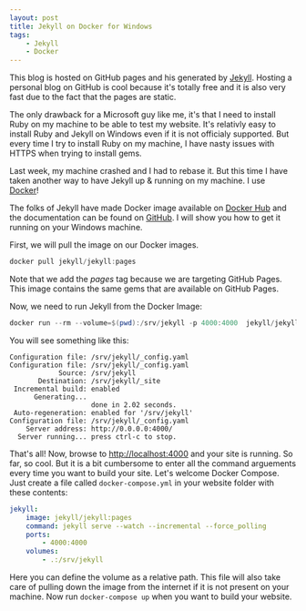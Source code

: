 ```yaml
---
layout: post
title: Jekyll on Docker for Windows
tags:
    - Jekyll
    - Docker
---
```


This blog is hosted on GitHub pages and his generated by [Jekyll](https://jekyllrb.com). Hosting a personal blog on GitHub is cool because it's totally free and it is also very fast due to the fact that the pages are static.

The only drawback for a Microsoft guy like me, it's that I need to install Ruby on my machine to be able to test my website. It's relativly easy to install Ruby and Jekyll on Windows even if it is not officialy supported. But every time I try to install Ruby on my machine, I have nasty issues with HTTPS when trying to install gems. 

Last week, my machine crashed and I had to rebase it. But this time I have taken another way to have Jekyll up & running on my machine. I use [Docker](https://www.docker.com)! 

The folks of Jekyll have made Docker image available on [Docker Hub](https://hub.docker.com/r/jekyll/jekyll/) and the documentation can be found on [GitHub](https://github.com/jekyll/docker/wiki/Usage:-Running). I will show you how to get it running on your Windows machine.

First, we will pull the image on our Docker images.

```powershell
docker pull jekyll/jekyll:pages
```

Note that we add the *pages* tag because we are targeting GitHub Pages. This image contains the same gems that are available on GitHub Pages.

Now, we need to run Jekyll from the Docker Image:

```powershell
docker run --rm --volume=$(pwd):/srv/jekyll -p 4000:4000  jekyll/jekyll:pages jekyll serve --watch --incremental --force_polling
``` 

You will see something like this:

```
Configuration file: /srv/jekyll/_config.yaml
Configuration file: /srv/jekyll/_config.yaml
            Source: /srv/jekyll
       Destination: /srv/jekyll/_site
 Incremental build: enabled
      Generating...
                    done in 2.02 seconds.
 Auto-regeneration: enabled for '/srv/jekyll'
Configuration file: /srv/jekyll/_config.yaml
    Server address: http://0.0.0.0:4000/
  Server running... press ctrl-c to stop.
```

That's all! Now, browse to [http://localhost:4000](http://localhost:4000) and your site is running.
So far, so cool. But it is a bit cumbersome to enter all the command arguements every time you want to build your site. Let's welcome Docker Compose. Just create a file called `docker-compose.yml` in your website folder with these contents:

```yaml
jekyll:
    image: jekyll/jekyll:pages
    command: jekyll serve --watch --incremental --force_polling
    ports:
        - 4000:4000
    volumes:
        - .:/srv/jekyll
```

Here you can define the volume as a relative path. This file will also take care of pulling down the image from the internet if it is not present on your machine. Now run `docker-compose up` when you want to build your website.

